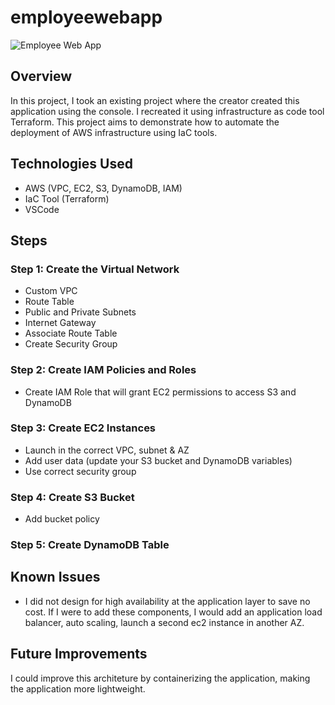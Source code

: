 # employeewebapp

![Employee Web App](https://github.com/rwatkins1/employeewebapp/assets/65431767/483e5392-bd1d-494b-9135-298b709f11a4)

## Overview
In this project, I took an existing project where the creator created this application using the console. I recreated it using infrastructure as code tool Terraform. This project aims to demonstrate how to automate the deployment of AWS infrastructure using IaC tools.

## Technologies Used
- AWS (VPC, EC2, S3, DynamoDB, IAM)
- IaC Tool (Terraform)
- VSCode

## Steps

### Step 1: Create the Virtual Network
- Custom VPC
- Route Table
- Public and Private Subnets
- Internet Gateway
- Associate Route Table
- Create Security Group

### Step 2: Create IAM Policies and Roles
- Create IAM Role that will grant EC2 permissions to access S3 and DynamoDB

### Step 3: Create EC2 Instances
- Launch in the correct VPC, subnet & AZ
- Add user data (update your S3 bucket and DynamoDB variables)
- Use correct security group

### Step 4: Create S3 Bucket
- Add bucket policy

### Step 5: Create DynamoDB Table


## Known Issues
- I did not design for high availability at the application layer to save no cost. If I were to add these components, I would add an application load balancer, auto scaling, launch a second ec2 instance in another AZ. 

## Future Improvements
I could improve this architeture by containerizing the application, making the application more lightweight. 




